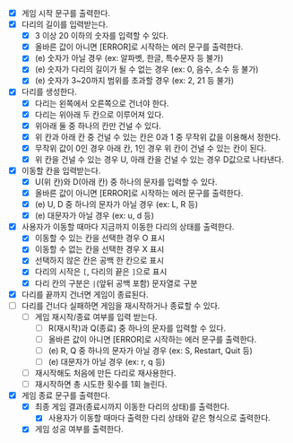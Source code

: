 - [x] 게임 시작 문구를 출력한다.
- [x] 다리의 길이를 입력받는다.
  - [x] 3 이상 20 이하의 숫자를 입력할 수 있다.
  - [x] 올바른 값이 아니면 [ERROR]로 시작하는 에러 문구를 출력한다.
  - [x] (e) 숫자가 아닐 경우 (ex: 알파벳, 한글, 특수문자 등 불가)
  - [x] (e) 숫자가 다리의 길이가 될 수 없는 경우 (ex: 0, 음수, 소수 등 불가)
  - [x] (e) 숫자가 3~20까지 범위를 초과할 경우 (ex: 2, 21 등 불가)
- [x] 다리를 생성한다.
  - [x] 다리는 왼쪽에서 오른쪽으로 건너야 한다.
  - [x] 다리는 위아래 두 칸으로 이루어져 있다.
  - [x] 위아래 둘 중 하나의 칸만 건널 수 있다.
  - [x] 위 칸과 아래 칸 중 건널 수 있는 칸은 0과 1 중 무작위 값을 이용해서 정한다.
  - [x] 무작위 값이 0인 경우 아래 칸, 1인 경우 위 칸이 건널 수 있는 칸이 된다.
  - [x] 위 칸을 건널 수 있는 경우 U, 아래 칸을 건널 수 있는 경우 D값으로 나타낸다.
- [x] 이동할 칸을 입력받는다.
  - [x] U(위 칸)와 D(아래 칸) 중 하나의 문자를 입력할 수 있다.
  - [x] 올바른 값이 아니면 [ERROR]로 시작하는 에러 문구를 출력한다.
  - [x] (e) U, D 중 하나의 문자가 아닐 경우 (ex: L, R 등)
  - [x] (e) 대문자가 아닐 경우 (ex: u, d 등)
- [x] 사용자가 이동할 때마다 지금까지 이동한 다리의 상태를 출력한다.
  - [x] 이동할 수 있는 칸을 선택한 경우 O 표시
  - [x] 이동할 수 없는 칸을 선택한 경우 X 표시
  - [x] 선택하지 않은 칸은 공백 한 칸으로 표시
  - [x] 다리의 시작은 `[`, 다리의 끝은 `]`으로 표시
  - [x] 다리 칸의 구분은 `|`(앞뒤 공백 포함) 문자열로 구분
- [x] 다리를 끝까지 건너면 게임이 종료된다.
- [ ] 다리를 건너다 실패하면 게임을 재시작하거나 종료할 수 있다.
  - [ ] 게임 재시작/종료 여부를 입력 받는다.
    - [ ] R(재시작)과 Q(종료) 중 하나의 문자를 입력할 수 있다.
    - [ ] 올바른 값이 아니면 [ERROR]로 시작하는 에러 문구를 출력한다.
    - [ ] (e) R, Q 중 하나의 문자가 아닐 경우 (ex: S, Restart, Quit 등)
    - [ ] (e) 대문자가 아닐 경우 (ex: r, q 등)
  - [ ] 재시작해도 처음에 만든 다리로 재사용한다.
  - [ ] 재시작하면 총 시도한 횟수를 1회 늘린다.
- [x] 게임 종료 문구를 출력한다.
  - [x] 최종 게임 결과(종료시까지 이동한 다리의 상태)를 출력한다.
    - [x] 사용자가 이동할 때마다 출력한 다리 상태와 같은 형식으로 출력한다.
  - [x] 게임 성공 여부를 출력한다.
